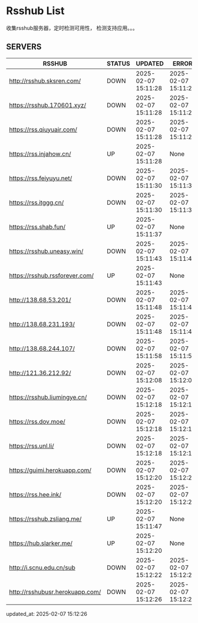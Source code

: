 # Rsshub List

收集rsshub服务器，定时检测可用性， 检测支持应用。。。


## SERVERS

|  RSSHUB   | STATUS  | UPDATED  | ERROR  | TWITTER |  
|  ----  | ----  | ----  | ----  | ---- |  
| http://rsshub.sksren.com/ | DOWN | 2025-02-07 15:11:28 | 2025-02-07 15:11:28 |  
| https://rsshub.170601.xyz/ | DOWN | 2025-02-07 15:11:28 | 2025-02-07 15:11:28 |  
| https://rss.qiuyuair.com/ | DOWN | 2025-02-07 15:11:28 | 2025-02-07 15:11:28 |  
| https://rss.injahow.cn/ | UP | 2025-02-07 15:11:28 | None ||  
| https://rss.feiyuyu.net/ | DOWN | 2025-02-07 15:11:30 | 2025-02-07 15:11:30 |  
| https://rss.itggg.cn/ | DOWN | 2025-02-07 15:11:30 | 2025-02-07 15:11:30 |  
| https://rss.shab.fun/ | UP | 2025-02-07 15:11:37 | None ||  
| https://rsshub.uneasy.win/ | DOWN | 2025-02-07 15:11:43 | 2025-02-07 15:11:43 |  
| https://rsshub.rssforever.com/ | UP | 2025-02-07 15:11:43 | None ||  
| http://138.68.53.201/ | DOWN | 2025-02-07 15:11:48 | 2025-02-07 15:11:48 |  
| http://138.68.231.193/ | DOWN | 2025-02-07 15:11:48 | 2025-02-07 15:11:48 |  
| http://138.68.244.107/ | DOWN | 2025-02-07 15:11:58 | 2025-02-07 15:11:58 |  
| http://121.36.212.92/ | DOWN | 2025-02-07 15:12:08 | 2025-02-07 15:12:08 |  
| https://rsshub.liumingye.cn/ | DOWN | 2025-02-07 15:12:18 | 2025-02-07 15:12:18 |  
| https://rss.dov.moe/ | DOWN | 2025-02-07 15:12:18 | 2025-02-07 15:12:18 |  
| https://rss.unl.li/ | DOWN | 2025-02-07 15:12:18 | 2025-02-07 15:12:18 |  
| https://guimi.herokuapp.com/ | DOWN | 2025-02-07 15:12:20 | 2025-02-07 15:12:20 |  
| https://rss.hee.ink/ | DOWN | 2025-02-07 15:12:20 | 2025-02-07 15:12:20 |  
| https://rsshub.zsliang.me/ | UP | 2025-02-07 15:11:47 | None |OK|  
| https://hub.slarker.me/ | UP | 2025-02-07 15:12:20 | None ||  
| http://i.scnu.edu.cn/sub | DOWN | 2025-02-07 15:12:22 | 2025-02-07 15:12:22 |  
| http://rsshubusr.herokuapp.com/ | DOWN | 2025-02-07 15:12:26 | 2025-02-07 15:12:26 |  
  

updated_at: 2025-02-07 15:12:26  
